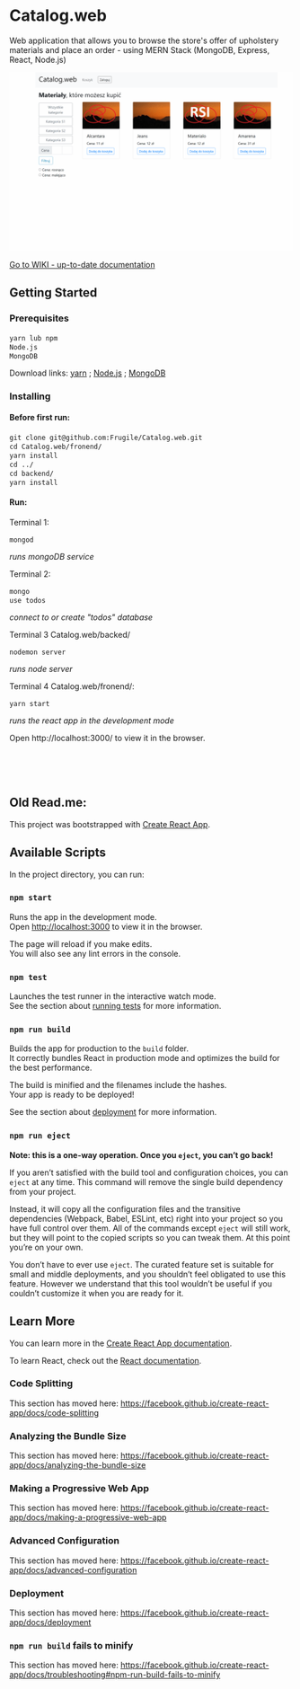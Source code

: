 # Catalog.web

Web application that allows you to browse the store's offer of upholstery materials and place an order - using MERN Stack (MongoDB, Express, React, Node.js)


![](catalogwebgif.gif)

[Go to WIKI - up-to-date documentation](https://github.com/Frugile/Catalog.web/wiki)

## Getting Started



### Prerequisites
```
yarn lub npm 
Node.js
MongoDB
```
Download links: 
[yarn](https://yarnpkg.com/lang/en/docs/install/#windows-stable) ;
[Node.js](https://nodejs.org/en/) ;
[MongoDB](https://docs.mongodb.com/manual/tutorial/install-mongodb-on-windows)

### Installing

#### Before first run:

```
git clone git@github.com:Frugile/Catalog.web.git
cd Catalog.web/fronend/
yarn install
cd ../
cd backend/
yarn install
```
#### Run:
Terminal 1:
```
mongod
``` 
*runs mongoDB service*

Terminal 2:
```
mongo
use todos
```
*connect to or create "todos" database*

Terminal 3 Catalog.web/backed/
```
nodemon server
```
*runs node server*

Terminal 4 Catalog.web/fronend/:
```
yarn start
```
*runs the react app in the development mode*

Open http://localhost:3000/ to view it in the browser.



<br><br><br>
## Old Read.me:

This project was bootstrapped with [Create React App](https://github.com/facebook/create-react-app).

## Available Scripts

In the project directory, you can run:

### `npm start`

Runs the app in the development mode.<br>
Open [http://localhost:3000](http://localhost:3000) to view it in the browser.

The page will reload if you make edits.<br>
You will also see any lint errors in the console.

### `npm test`

Launches the test runner in the interactive watch mode.<br>
See the section about [running tests](https://facebook.github.io/create-react-app/docs/running-tests) for more information.

### `npm run build`

Builds the app for production to the `build` folder.<br>
It correctly bundles React in production mode and optimizes the build for the best performance.

The build is minified and the filenames include the hashes.<br>
Your app is ready to be deployed!

See the section about [deployment](https://facebook.github.io/create-react-app/docs/deployment) for more information.

### `npm run eject`

**Note: this is a one-way operation. Once you `eject`, you can’t go back!**

If you aren’t satisfied with the build tool and configuration choices, you can `eject` at any time. This command will remove the single build dependency from your project.

Instead, it will copy all the configuration files and the transitive dependencies (Webpack, Babel, ESLint, etc) right into your project so you have full control over them. All of the commands except `eject` will still work, but they will point to the copied scripts so you can tweak them. At this point you’re on your own.

You don’t have to ever use `eject`. The curated feature set is suitable for small and middle deployments, and you shouldn’t feel obligated to use this feature. However we understand that this tool wouldn’t be useful if you couldn’t customize it when you are ready for it.

## Learn More

You can learn more in the [Create React App documentation](https://facebook.github.io/create-react-app/docs/getting-started).

To learn React, check out the [React documentation](https://reactjs.org/).

### Code Splitting

This section has moved here: https://facebook.github.io/create-react-app/docs/code-splitting

### Analyzing the Bundle Size

This section has moved here: https://facebook.github.io/create-react-app/docs/analyzing-the-bundle-size

### Making a Progressive Web App

This section has moved here: https://facebook.github.io/create-react-app/docs/making-a-progressive-web-app

### Advanced Configuration

This section has moved here: https://facebook.github.io/create-react-app/docs/advanced-configuration

### Deployment

This section has moved here: https://facebook.github.io/create-react-app/docs/deployment

### `npm run build` fails to minify

This section has moved here: https://facebook.github.io/create-react-app/docs/troubleshooting#npm-run-build-fails-to-minify
